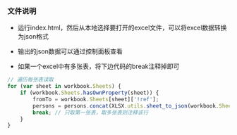 ### 文件说明

+ 运行index.html，然后从本地选择要打开的excel文件，可以将excel数据转换为json格式

+ 输出的json数据可以通过控制面板查看

+ 如果一个excel中有多张表，将下边代码的break注释掉即可

```js
// 遍历每张表读取
for (var sheet in workbook.Sheets) {
    if (workbook.Sheets.hasOwnProperty(sheet)) {
        fromTo = workbook.Sheets[sheet]['!ref'];
        persons = persons.concat(XLSX.utils.sheet_to_json(workbook.Sheets[sheet]));
        break; // 只取第一张表，取多张表则注释该行
    }
}
```